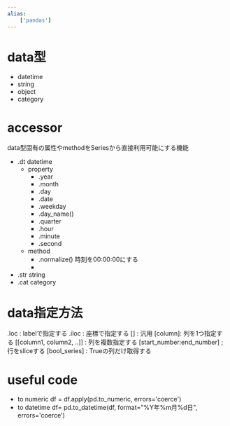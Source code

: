 ```yaml
---
alias:
    ['pandas']
---
```

# data型
- datetime
- string
- object
- category
# accessor
data型固有の属性やmethodをSeriesから直接利用可能にする機能
- .dt
    datetime
    - property
        - .year
        - .month
        - .day
        - .date
        - .weekday
        - .day_name()
        - .quarter
        - .hour
        - .minute
        - .second
    - method
        - .normalize()
            時刻を00:00:00にする
        - 
- .str
    string
- .cat
    category 
# data指定方法
.loc : labelで指定する
.iloc : 座標で指定する
[] : 汎用
    [column]: 列を1つ指定する
    [[column1, column2, ..]] : 列を複数指定する
    [start_number:end_number] ; 行をsliceする
    [bool_series] : Trueの列だけ取得する 
# useful code
- to numeric
    df = df.apply(pd.to_numeric, errors='coerce')
- to datetime
    df= pd.to_datetime(df, format="%Y年%m月%d日", errors='coerce')